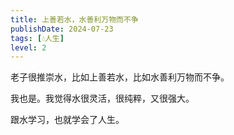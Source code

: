 ```yaml
---
title: 上善若水，水善利万物而不争
publishDate: 2024-07-23
tags: [💧人生]
level: 2
---
```


老子很推崇水，比如上善若水，比如水善利万物而不争。

我也是。我觉得水很灵活，很纯粹，又很强大。

跟水学习，也就学会了人生。
